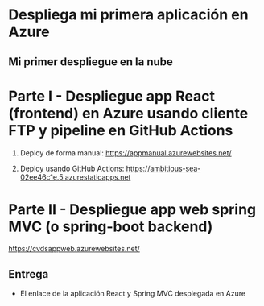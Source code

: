 # Despliega mi primera aplicación en Azure

## Mi primer despliegue en la nube

# Parte I - Despliegue app React (frontend) en Azure usando cliente FTP y pipeline en GitHub Actions

1) Deploy de forma manual: https://appmanual.azurewebsites.net/

2) Deploy usando GitHub Actions: https://ambitious-sea-02ee46c1e.5.azurestaticapps.net

# Parte II - Despliegue app web spring MVC (o spring-boot backend)

https://cvdsappweb.azurewebsites.net/

## Entrega
- El enlace de la aplicación React y Spring MVC desplegada en Azure